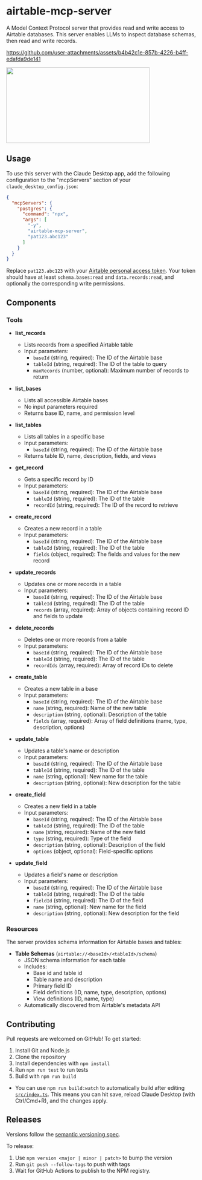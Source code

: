 # airtable-mcp-server

A Model Context Protocol server that provides read and write access to Airtable databases. This server enables LLMs to inspect database schemas, then read and write records.

https://github.com/user-attachments/assets/b4b42c1e-857b-4226-b4ff-edafda9de141

<a href="https://glama.ai/mcp/servers/7abwib27hk"><img width="380" height="200" src="https://glama.ai/mcp/servers/7abwib27hk/badge" /></a>

## Usage

To use this server with the Claude Desktop app, add the following configuration to the "mcpServers" section of your `claude_desktop_config.json`:

```json
{
  "mcpServers": {
    "postgres": {
      "command": "npx",
      "args": [
        "-y",
        "airtable-mcp-server",
        "pat123.abc123"
      ]
    }
  }
}
```

Replace `pat123.abc123` with your [Airtable personal access token](https://airtable.com/create/tokens). Your token should have at least `schema.bases:read` and `data.records:read`, and optionally the corresponding write permissions.

## Components

### Tools

- **list_records**
  - Lists records from a specified Airtable table
  - Input parameters:
    - `baseId` (string, required): The ID of the Airtable base
    - `tableId` (string, required): The ID of the table to query
    - `maxRecords` (number, optional): Maximum number of records to return

- **list_bases**
  - Lists all accessible Airtable bases
  - No input parameters required
  - Returns base ID, name, and permission level

- **list_tables**
  - Lists all tables in a specific base
  - Input parameters:
    - `baseId` (string, required): The ID of the Airtable base
  - Returns table ID, name, description, fields, and views

- **get_record**
  - Gets a specific record by ID
  - Input parameters:
    - `baseId` (string, required): The ID of the Airtable base
    - `tableId` (string, required): The ID of the table
    - `recordId` (string, required): The ID of the record to retrieve

- **create_record**
  - Creates a new record in a table
  - Input parameters:
    - `baseId` (string, required): The ID of the Airtable base
    - `tableId` (string, required): The ID of the table
    - `fields` (object, required): The fields and values for the new record

- **update_records**
  - Updates one or more records in a table
  - Input parameters:
    - `baseId` (string, required): The ID of the Airtable base
    - `tableId` (string, required): The ID of the table
    - `records` (array, required): Array of objects containing record ID and fields to update

- **delete_records**
  - Deletes one or more records from a table
  - Input parameters:
    - `baseId` (string, required): The ID of the Airtable base
    - `tableId` (string, required): The ID of the table
    - `recordIds` (array, required): Array of record IDs to delete

- **create_table**
  - Creates a new table in a base
  - Input parameters:
    - `baseId` (string, required): The ID of the Airtable base
    - `name` (string, required): Name of the new table
    - `description` (string, optional): Description of the table
    - `fields` (array, required): Array of field definitions (name, type, description, options)

- **update_table**
  - Updates a table's name or description
  - Input parameters:
    - `baseId` (string, required): The ID of the Airtable base
    - `tableId` (string, required): The ID of the table
    - `name` (string, optional): New name for the table
    - `description` (string, optional): New description for the table

- **create_field**
  - Creates a new field in a table
  - Input parameters:
    - `baseId` (string, required): The ID of the Airtable base
    - `tableId` (string, required): The ID of the table
    - `name` (string, required): Name of the new field
    - `type` (string, required): Type of the field
    - `description` (string, optional): Description of the field
    - `options` (object, optional): Field-specific options

- **update_field**
  - Updates a field's name or description
  - Input parameters:
    - `baseId` (string, required): The ID of the Airtable base
    - `tableId` (string, required): The ID of the table
    - `fieldId` (string, required): The ID of the field
    - `name` (string, optional): New name for the field
    - `description` (string, optional): New description for the field

### Resources

The server provides schema information for Airtable bases and tables:

- **Table Schemas** (`airtable://<baseId>/<tableId>/schema`)
  - JSON schema information for each table
  - Includes:
    - Base id and table id
    - Table name and description
    - Primary field ID
    - Field definitions (ID, name, type, description, options)
    - View definitions (ID, name, type)
  - Automatically discovered from Airtable's metadata API

## Contributing

Pull requests are welcomed on GitHub! To get started:

1. Install Git and Node.js
2. Clone the repository
3. Install dependencies with `npm install`
4. Run `npm run test` to run tests
5. Build with `npm run build`
  - You can use `npm run build:watch` to automatically build after editing [`src/index.ts`](./src/index.ts). This means you can hit save, reload Claude Desktop (with Ctrl/Cmd+R), and the changes apply.

## Releases

Versions follow the [semantic versioning spec](https://semver.org/).

To release:

1. Use `npm version <major | minor | patch>` to bump the version
2. Run `git push --follow-tags` to push with tags
3. Wait for GitHub Actions to publish to the NPM registry.
